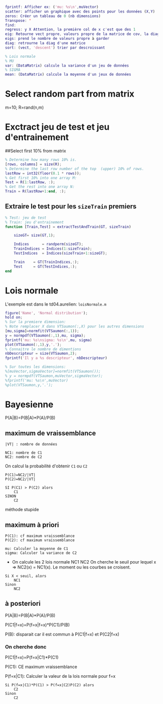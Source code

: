 ```matlab
fprintf: Afficher ex: ('mu: %s\n',muVector)
scatter: afficher un graphique avec des points pour les données (X,Y)
zeros: Créer un tableau de 0 (nb dimensions)
Transpose: '
find:
regress: y X Attention, la première col de x c'est que des 1
eig: Retourne vect propre, valeurs propre de la matrice de cov, la diag de la cov. Pour acp on ne prend que la valeur propre
eigs: prend le nombre de valeurs propre à garder
diag: retrourne la diag d'une matrice
sort: (vect, 'descent') trier par descroissant

% Lois normale
% MU
var: (DataMatrix) calcule la variance d'un jeu de données
% SIGMA
mean: (DataMatrix) calcule la moyenne d'un jeux de données
```

# Select random part from matrix
m=10;
R=rand(n,m)


# Exctract jeu de test et jeu d'entrainement
##Select first 10% from matrix
```matlab
% Determine how many rows 10% is.
[rows, columns] = size(R);
% Determine the last row number of the top  (upper) 10% of rows.
lastRow = int32(floor(0.1 * rows));
% Get first 10% into one array M:
Test = R(1:lastRow, :);
% Get the rest into one array N:
Train = R(lastRow+1:end, :);
```

## Extraire le test pour les `sizeTrain` premiers
```matlab
% Test: jeu de test
% Train: jeu d'entrainement
function [Train,Test] = extractTestAndTrain(GT, sizeTrain)

    sizeGT= size(GT,1);

    Indices      = randperm(sizeGT);
    TrainIndices = Indices(1:sizeTrain);
    TestIndices  = Indices(sizeTrain+1:sizeGT);

    Train    = GT(TrainIndices,:);
    Test     = GT(TestIndices,:);
end
```

# Lois normale
L'exemple est dans le td04.aurelien: `loisNormale.m`

```matlab
figure('Name', 'Normal distribution');
hold on;
% Sur la premiere dimension:
% Note remplacer X dans VTSaumon(:,X) pour les autres dimensions
[mu,sigma]=normfit(VTSaumon(:,1));
y = normpdf(VTSaumon(:,1),mu, sigma);
fprintf('mu: %s\nsigma: %s\n',mu, sigma)
plot(VTSaumon(:,1),y,'.');
% Connaitre le nombre de dimentions
nbDescripteur = size(VTSaumon,2);
fprintf('Il y a %s descripteur', nbDescripteur)

% Sur toutes les dimensions:
%[muVector,sigmaVector]=normfit(VTSaumon());
% y = normpdf(VTSaumon,muVector,sigmaVector);
%fprintf('mu: %s\n',muVector)
%plot(VTSaumon,y,'.');
```

# Bayesienne
P(A|B)=P(B|A)*P(A)/P(B)

## maximum de vraissemblance
```
|VT| : nombre de données
```

```
NC1: nombre de C1
NC2: nombre de C2
```

On calcul la probabilité d'obtenir `C1` ou `C2`

```
P(C1)=NC2/|VT|
P(C2)=NC2/|VT|
```

```
SI P(C1) > P(C2) alors
    C1
SINON
    C2
```
méthode stupide

## maximum à priori
```
P(C1): cf maximum vraissemblance
P(C2): cf maximum vraissemblance

mu: Calculer la moyenne de C1
sigma: Calculer la variance de C2
```

- On calcule les 2 lois normale NC1 NC2
On cherche le seuil pour lequel x => NC2(x) = NC1(x). Le moment ou les courbes se croisent.

```
Si X < seuil, alors
    NC1
Sinon
    NC2
```

## à posteriori
P(A|B)=P(B|A)*P(A)/P(B)

P(C1|f=x)=P(f=x|f=x)*P(C1)/P(B)

P(B): disparait car il est commun à P(C1|f=x) et P(C2|f=x)

### On cherche donc
P(C1|f=x)=P(f=x|C1)*P(C1)

P(C1): CE maximum vraissemblance

P(f=x|C1): Calculer la valeur de la lois normale pour f=x

```
Si P(f=x|C1)*P(C1) > P(f=x|C2)P(C2) alors
    C2
Sinon
    C2
```
